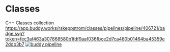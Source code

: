 # Classes
C++ Classes collection
https://app.buddy.works/rskeppstrom/classes/pipelines/pipeline/406721/badge.svg?token=fec3af463a307868580b1fdf9aaf036fbce2d7ca480b01464ba45359e2ddb3b7
[![buddy pipeline](https://app.buddy.works/rskeppstrom/classes/pipelines/pipeline/406721/badge.svg?token=fec3af463a307868580b1fdf9aaf036fbce2d7ca480b01464ba45359e2ddb3b7 "buddy pipeline")](https://app.buddy.works/rskeppstrom/classes/pipelines/pipeline/406721)
